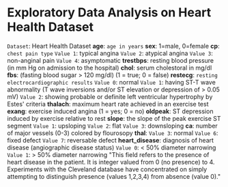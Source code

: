 # Exploratory Data Analysis on Heart Health Dataset

`Dataset`: Heart Health Dataset
    **age**: `age in years`
    **sex**: 
        1=male, 0=female
    **cp**: `chest pain type`
        `Value 1`: typical angina
        `Value 2`: atypical angina
        `Value 3`: non-anginal pain
        `Value 4`: asymptomatic
    **trestbps**: 
        resting blood pressure (in mm Hg on admission to the hospital)
    **chol**: 
        serum cholestoral in mg/dl
    **fbs**: 
        (fasting blood sugar > 120 mg/dl) (1 = true; 0 = false)
    **restecg**: `resting electrocardiographic results`
            `Value 0`: normal
            `Value 1`: having ST-T wave abnormality (T wave inversions and/or ST elevation or depression of > 0.05 mV)
            `Value 2`: showing probable or definite left ventricular hypertrophy by Estes' criteria
    **thalach**: 
        maximum heart rate achieved in an exercise test
    **exang**: 
        exercise induced angina (1 = yes; 0 = no)
    **oldpeak**: 
        ST depression induced by exercise relative to rest
    **slope**: the slope of the peak exercise ST segment
            `Value 1`: upsloping
            `Value 2`: flat
            `Value 3`: downsloping
    **ca**: number of major vessels (0-3) colored by flourosopy
    **thal**:
        `Value 3`: normal
        `Value 6`: fixed defect
        `Value 7`: reversable defect
    **heart_disease**: diagnosis of heart disease (angiographic disease status)
        `Value 0`: < 50% diameter narrowing
        `Value 1`: > 50% diameter narrowing "This field refers to the presence of heart disease in the patient. It is integer valued from 0 (no presence) to 4. Experiments with the Cleveland database have concentrated on simply attempting to distinguish presence (values 1,2,3,4) from absence (value 0)."

 